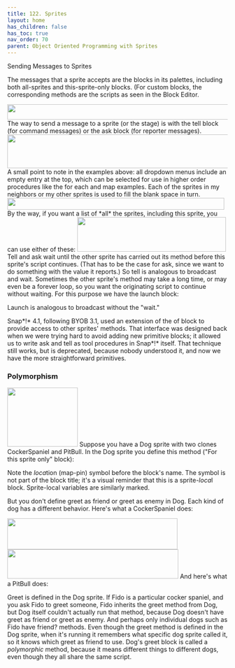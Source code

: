 ```yaml
---
title: 122. Sprites
layout: home
has_children: false
has_toc: true
nav_order: 70
parent: Object Oriented Programming with Sprites
---
```


 Sending Messages to Sprites

The messages that a sprite accepts are the blocks in its palettes,
including both all-sprites and this-sprite-only blocks. (For custom
blocks, the corresponding methods are the scripts as seen in the Block
Editor.

<img src="/snap-manual/assets/images/image750.png" style="width:547px; height:35px">
The way to send a message to a sprite (or
the stage) is with the tell block (for command messages) or the ask
block (for reporter messages).

<img src="/snap-manual/assets/images/image754.png" style="width:599px; height:77px">
A small point to note in the examples
above: all dropdown menus include an empty entry at the top, which can
be selected for use in higher order procedures like the for each and map
examples. Each of the sprites in my neighbors or my other sprites is
used to fill the blank space in turn.

<img src="/snap-manual/assets/images/image758.png" style="width:496px; height:27px">
By the way, if you want a list of *all*
the sprites, including this sprite, you can use either of these:

<img src="/snap-manual/assets/images/image762.png" style="width:340px; height:79px">
Tell and ask wait until the other sprite
has carried out its method before this sprite's script continues. (That
has to be the case for ask, since we want to do something with the value
it reports.) So tell is analogous to broadcast and wait. Sometimes the
other sprite's method may take a long time, or may even be a forever
loop, so you want the originating script to continue without waiting.
For this purpose we have the launch block:

Launch is analogous to broadcast without the "wait."

Snap*!* 4.1, following BYOB 3.1, used an extension of the of block to
provide access to other sprites' methods. That interface was designed
back when we were trying hard to avoid adding new primitive blocks; it
allowed us to write ask and tell as tool procedures in Snap*!* itself.
That technique still works, but is deprecated, because nobody understood
it, and now we have the more straightforward primitives.

### Polymorphism

<img src="/snap-manual/assets/images/image763.png" style="width:161px; height:135px">
Suppose you have a Dog sprite with two
clones CockerSpaniel and PitBull. In the Dog sprite you define this
method ("For this sprite only" block):

Note the *loca*tion (map-pin) symbol before the block's name. The symbol
is not part of the block title; it's a visual reminder that this is a
sprite-*loca*l block. Sprite-local variables are similarly marked.

But you don't define greet as friend or greet as enemy in Dog. Each kind
of dog has a different behavior. Here's what a CockerSpaniel does:

<img src="/snap-manual/assets/images/image764.png" style="width:389px; height:71px">
<img src="/snap-manual/assets/images/image764.png" style="width:391px; height:67px">
And here's what a PitBull does:

Greet is defined in the Dog sprite. If Fido is a particular cocker
spaniel, and you ask Fido to greet someone, Fido inherits the greet
method from Dog, but Dog itself couldn't actually run that method,
because Dog doesn't have greet as friend or greet as enemy. And perhaps
only individual dogs such as Fido have friend? methods. Even though the
greet method is defined in the Dog sprite, when it's running it
remembers what specific dog sprite called it, so it knows which greet as
friend to use. Dog's greet block is called a *polymorphic* method,
because it means different things to different dogs, even though they
all share the same script.

